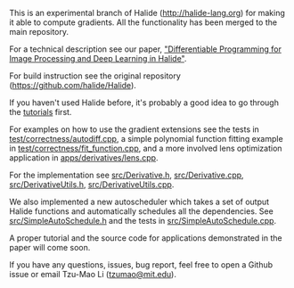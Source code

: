 This is an experimental branch of Halide (http://halide-lang.org) for making it
able to compute gradients. All the functionality has been merged to the main repository.

For a technical description see our paper, ["Differentiable Programming for
Image Processing and Deep Learning in Halide"](https://people.csail.mit.edu/tzumao/gradient_halide/).

For build instruction see the original repository (https://github.com/halide/Halide).

If you haven't used Halide before, it's probably a good idea to go through the [tutorials](http://halide-lang.org/tutorials/tutorial_introduction.html) first.

For examples on how to use the gradient extensions see the tests in
[test/correctness/autodiff.cpp](test/correctness/autodiff.cpp),
a simple polynomial function fitting example in [test/correctness/fit_function.cpp](test/correctness/fit_function.cpp),
and a more involved lens optimization application in [apps/derivatives/lens.cpp](apps/derivatives/lens.cpp).

For the implementation see [src/Derivative.h](src/Derivative.h),
[src/Derivative.cpp](src/Derivative.cpp),
[src/DerivativeUtils.h](src/DerivativeUtils.h),
[src/DerivativeUtils.cpp](src/DerivativeUtils.cpp).

We also implemented a new autoscheduler which takes a set of output Halide functions
and automatically schedules all the dependencies. See [src/SimpleAutoSchedule.h](src/SimpleAutoSchedule.h) and
the tests in [src/SimpleAutoSchedule.cpp](src/SimpleAutoSchedule.cpp).

A proper tutorial and the source code for applications demonstrated in the paper
will come soon.

If you have any questions, issues, bug report, feel free to open a Github issue
or email Tzu-Mao Li (tzumao@mit.edu).
